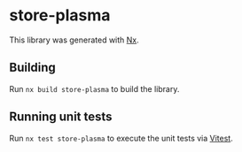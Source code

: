 # store-plasma

This library was generated with [Nx](https://nx.dev).

## Building

Run `nx build store-plasma` to build the library.

## Running unit tests

Run `nx test store-plasma` to execute the unit tests via [Vitest](https://vitest.dev/).
